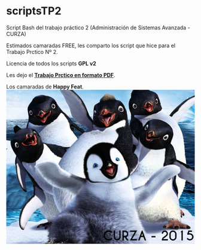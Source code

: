 # scriptsTP2
Script Bash del trabajo práctico 2 (Administración de Sistemas Avanzada - CURZA)

Estimados camaradas FREE, les comparto los script que hice para el Trabajo Prctico Nº 2.

Licencia de todos los scripts **GPL v2**

Les dejo el **[Trabajo Prctico en formato PDF](pdf/TP2-ASA.pdf)**.

Los camaradas de **Happy Feat**.
![](images/camaradas.jpg)
